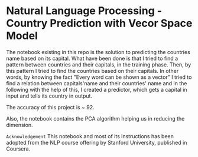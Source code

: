 # Natural Language Processing - Country Prediction with Vecor Space Model

The notebook existing in this repo is the solution to predicting the countries name based on its capital. What have been done is that I tried to find a pattern between countries and their capitals, in the training phase. Then, by this pattern I tried to find the countries based on their capitals. In other words, by knowing the fact "Every word can be shown as a vector" I tried to find a relation between capitals'name and their countries' name and in the following with the help of this, I created a predictor, which gets a capital in input and tells its country in output.

The accuracy of this project is ~ 92.


Also, the notebook contains the PCA algorithm helping us in reducing the dimension.

`Acknowledgement` This notebook and most of its instructions has been adopted from the NLP course offering by Stanford University, published in Coursera.
 

